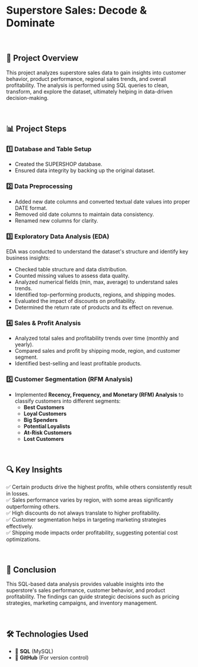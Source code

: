 # Superstore Sales: Decode & Dominate

<br>

## 📌 Project Overview  
This project analyzes superstore sales data to gain insights into customer behavior, product performance, regional sales trends, and overall profitability. The analysis is performed using SQL queries to clean, transform, and explore the dataset, ultimately helping in data-driven decision-making.

<br>

## 📊 Project Steps

### 1️⃣ Database and Table Setup  
- Created the SUPERSHOP database.  
- Ensured data integrity by backing up the original dataset.  

### 2️⃣ Data Preprocessing  
- Added new date columns and converted textual date values into proper DATE format.  
- Removed old date columns to maintain data consistency.  
- Renamed new columns for clarity.  

### 3️⃣ Exploratory Data Analysis (EDA)  
EDA was conducted to understand the dataset's structure and identify key business insights:  
- Checked table structure and data distribution.  
- Counted missing values to assess data quality.  
- Analyzed numerical fields (min, max, average) to understand sales trends.  
- Identified top-performing products, regions, and shipping modes.  
- Evaluated the impact of discounts on profitability.  
- Determined the return rate of products and its effect on revenue.  

### 4️⃣ Sales & Profit Analysis  
- Analyzed total sales and profitability trends over time (monthly and yearly).  
- Compared sales and profit by shipping mode, region, and customer segment.  
- Identified best-selling and least profitable products.  

### 5️⃣ Customer Segmentation (RFM Analysis)  
- Implemented **Recency, Frequency, and Monetary (RFM) Analysis** to classify customers into different segments:  
  - **Best Customers**  
  - **Loyal Customers**  
  - **Big Spenders**  
  - **Potential Loyalists**  
  - **At-Risk Customers**  
  - **Lost Customers**  

<br>

## 🔍 Key Insights  
✅ Certain products drive the highest profits, while others consistently result in losses.  
✅ Sales performance varies by region, with some areas significantly outperforming others.  
✅ High discounts do not always translate to higher profitability.  
✅ Customer segmentation helps in targeting marketing strategies effectively.  
✅ Shipping mode impacts order profitability, suggesting potential cost optimizations.  

<br>

## 🚀 Conclusion  
This SQL-based data analysis provides valuable insights into the superstore's sales performance, customer behavior, and product profitability. The findings can guide strategic decisions such as pricing strategies, marketing campaigns, and inventory management.  

<br>

## 🛠️ Technologies Used  
- 🐬 **SQL** (MySQL)
- 🐙 **GitHub** (For version control)  
